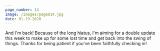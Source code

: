 ```yaml
---
page_number: 14
image: /images/page014.jpg
date: 01-19-2020
---
```

And I'm back! Because of the long hiatus, I'm aiming for a double update this week to make up for some lost time and get back into the swing of things. Thanks for being patient if you've been faithfully checking in!
